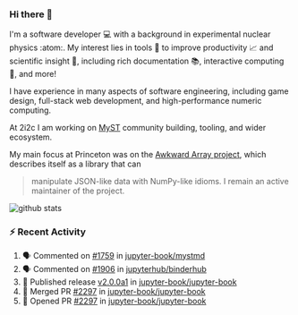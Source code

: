### Hi there 👋 

I'm a software developer 💻 with a background in experimental nuclear physics :atom:. My interest lies in tools :wrench: to improve productivity :chart_with_upwards_trend: and scientific insight :telescope:, including rich documentation 📚, interactive computing 🧮, and more! 

I have experience in many aspects of software engineering, including game design, full-stack web development, and high-performance numeric computing. 

At 2i2c I am working on [MyST](https://github.com/jupyter-book/mystmd) community building, tooling, and wider ecosystem. 

My main focus at Princeton was on the [Awkward Array project](awkward-array.org/), which describes itself as a library that can 
> manipulate JSON-like data with NumPy-like idioms. I remain an active maintainer of the project. 

![github stats](https://github-readme-stats.vercel.app/api?username=agoose77&show_icons=true&hide_rank=true&hide_title=true&bg_color=30,e76445,904e95&text_color=efe3ec&icon_color=efe3ec)
<!--
**agoose77/agoose77** is a ✨ _special_ ✨ repository because its `README.md` (this file) appears on your GitHub profile.

Here are some ideas to get you started:

- 🔭 I’m currently working on ...
- 🌱 I’m currently learning ...
- 👯 I’m looking to collaborate on ...
- 🤔 I’m looking for help with ...
- 💬 Ask me about ...
- 📫 How to reach me: ...
- 😄 Pronouns: ...
- ⚡ Fun fact: ...
-->

### :zap: Recent Activity

<!--START_SECTION:activity-->
1. 🗣 Commented on [#1759](https://github.com/jupyter-book/mystmd/issues/1759#issuecomment-2589541447) in [jupyter-book/mystmd](https://github.com/jupyter-book/mystmd)
2. 🗣 Commented on [#1906](https://github.com/jupyterhub/binderhub/pull/1906#issuecomment-2589531566) in [jupyterhub/binderhub](https://github.com/jupyterhub/binderhub)
3. 🚀 Published release [v2.0.0a1](https://github.com/jupyter-book/jupyter-book/releases/tag/v2.0.0a1) in [jupyter-book/jupyter-book](https://github.com/jupyter-book/jupyter-book)
4. 🎉 Merged PR [#2297](https://github.com/jupyter-book/jupyter-book/pull/2297) in [jupyter-book/jupyter-book](https://github.com/jupyter-book/jupyter-book)
5. 💪 Opened PR [#2297](https://github.com/jupyter-book/jupyter-book/pull/2297) in [jupyter-book/jupyter-book](https://github.com/jupyter-book/jupyter-book)
<!--END_SECTION:activity-->
